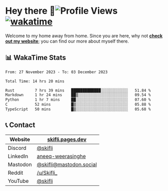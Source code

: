 # Hey there :wave:![Profile Views](https://komarev.com/ghpvc/?username=skifli) [![wakatime](https://wakatime.com/badge/user/b4317b02-0c6d-457b-82a4-a448b8a8d1df.svg)](https://wakatime.com/@b4317b02-0c6d-457b-82a4-a448b8a8d1df)

Welcome to my home away from home. Since you are here, why not [**check out my website**](https://skifli.pages.dev); you can find our more about myself there.

## 📊 WakaTime Stats

<!--START_SECTION:waka-->

```txt
From: 27 November 2023 - To: 03 December 2023

Total Time: 14 hrs 20 mins

Rust         7 hrs 39 mins   █████████████░░░░░░░░░░░░   51.84 %
Markdown     1 hr 24 mins    ██▒░░░░░░░░░░░░░░░░░░░░░░   09.54 %
Python       1 hr 7 mins     ██░░░░░░░░░░░░░░░░░░░░░░░   07.60 %
C            52 mins         █▒░░░░░░░░░░░░░░░░░░░░░░░   05.88 %
TypeScript   50 mins         █▒░░░░░░░░░░░░░░░░░░░░░░░   05.68 %
```

<!--END_SECTION:waka-->

## 📞 Contact

| Website   | [skifli.pages.dev](https://skifli.pages.dev)                       |
| --------- | ------------------------------------------------------------------ |
| Discord   | [@skifli](https://discord.com/users/1072069875993956372)           |
| LinkedIn  | [aneeq-weerasinghe](https://www.linkedin.com/in/aneeq-weerasinghe) |
| Mastodon  | [@skifli@mastodon.social](https://mastodon.social/@skifli)         |
| Reddit    | [/u/Skifli_](https://www.reddit.com/user/skifli_)                  |
| YouTube   | [@skifli](https://www.youtube.com/channel/@skifli)                 |
